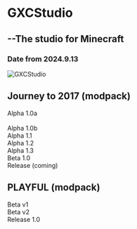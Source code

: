 # GXCStudio
## --The studio for Minecraft
### Date from 2024.9.13
![GXCStudio](https://free.picui.cn/free/2025/07/25/688314d96e6c8.jpg "logo")
## Journey to 2017 (modpack)
Alpha 1.0a <br>  
Alpha 1.0b <br>
Alpha 1.1 <br>
Alpha 1.2 <br>
Alpha 1.3 <br>
Beta 1.0 <br>
Release (coming)
## PLAYFUL (modpack)
Beta v1 <br>
Beta v2 <br>
Release 1.0
